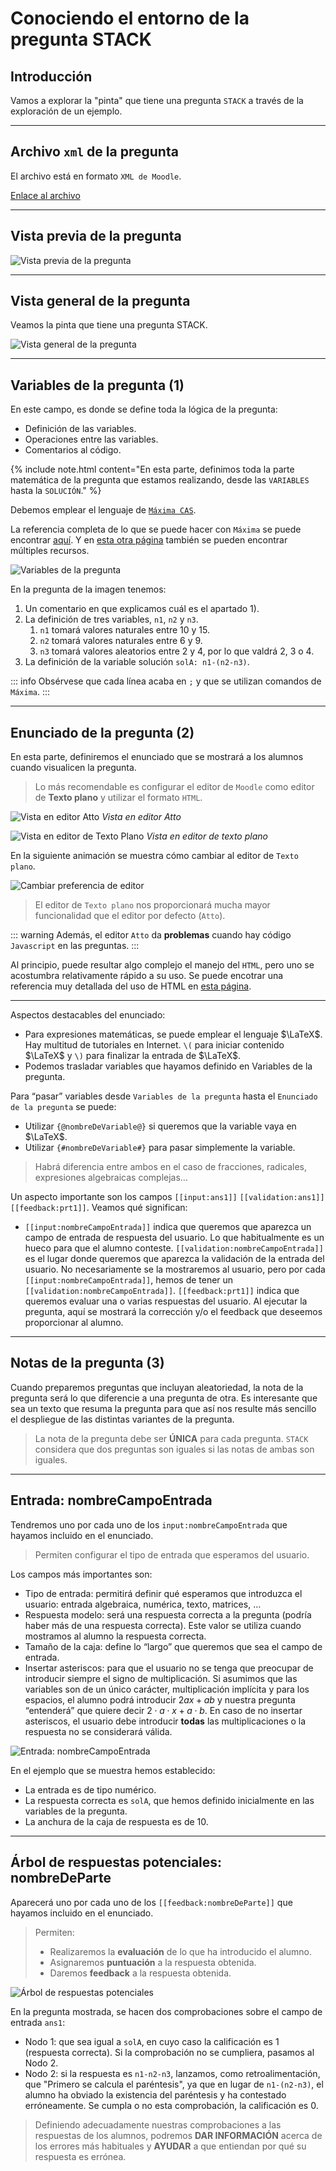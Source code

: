 

# Conociendo el entorno de la pregunta STACK

## Introducción

Vamos a explorar la "pinta" que tiene una pregunta `STACK` a través de la exploración de un ejemplo.

***

## Archivo `xml` de la pregunta

El archivo está en formato `XML de Moodle`.

[Enlace al archivo](images/OperacionesCombinadasNaturales.xml)

***

## Vista previa de la pregunta

![Vista previa de la pregunta](images/VistaPrevia.png)

***

## Vista general de la pregunta

Veamos la pinta que tiene una pregunta STACK.

![Vista general de la pregunta](images/AparienciaPregunta1.png)

***

## Variables de la pregunta (1)

En este campo, es donde se define toda la lógica de la pregunta:

+ Definición de las variables.
+ Operaciones entre las variables.
+ Comentarios al código.

{% include note.html content="En esta parte, definimos toda la parte matemática de la pregunta que estamos realizando, desde las `VARIABLES` hasta la `SOLUCIÓN`." %}
 
 </div>

Debemos emplear el lenguaje de [`Máxima CAS`](https://maxima.sourceforge.io/es/index.html).

La referencia completa de lo que se puede hacer con `Máxima` se puede encontrar [aquí](https://maxima.sourceforge.io/docs/manual/es/maxima_toc.html#SEC_Contents). Y en [esta otra página](https://maxima.sourceforge.io/es/documentation.html) también se pueden encontrar múltiples recursos.

![Variables de la pregunta](images/Variables.png)

En la pregunta de la imagen tenemos:
1. Un comentario en que explicamos cuál es el apartado 1).
2. La definición de tres variables, `n1`, `n2` y `n3`.
   1. `n1` tomará valores naturales entre 10 y 15.
   2. `n2` tomará valores naturales entre 6 y 9.
   3. `n3` tomará valores aleatorios entre 2 y 4, por lo que valdrá 2, 3 o 4.
3. La definición de la variable solución `solA: n1-(n2-n3)`.

::: info
Obsérvese que cada línea acaba en `;` y que se utilizan comandos de `Máxima`.
:::

***********************

## Enunciado de la pregunta (2)

En esta parte, definiremos el enunciado que se mostrará a los alumnos cuando visualicen la pregunta.

> Lo más recomendable es configurar el editor de `Moodle` como editor de **Texto plano** y utilizar el formato `HTML`.

![Vista en editor Atto](images/EditorAtto.png)
*Vista en editor Atto*

![Vista en editor de Texto Plano](images/EditorTextoPlano.png)
*Vista en editor de texto plano*

En la siguiente animación se muestra cómo cambiar al editor de `Texto plano`.

![Cambiar preferencia de editor](images/deAttoAPlano.gif)

> El editor de `Texto plano` nos proporcionará mucha mayor funcionalidad que el editor por defecto (`Atto`). 

::: warning
Además, el editor `Atto` da **problemas** cuando hay código `Javascript` en las preguntas.
:::

Al principio, puede resultar algo complejo el manejo del `HTML`, pero uno se acostumbra relativamente rápido a su uso. Se puede encotrar una referencia muy detallada del uso de HTML en [esta página](https://www.w3schools.com/html/).

*******

Aspectos destacables del enunciado:

+ Para expresiones matemáticas, se puede emplear el lenguaje $\LaTeX$. Hay multitud de tutoriales en Internet. `\(` para iniciar contenido $\LaTeX$ y `\)` para finalizar la entrada de $\LaTeX$.
+ Podemos trasladar variables que hayamos definido en Variables de la pregunta.

Para “pasar” variables desde `Variables de la pregunta` hasta el `Enunciado de la pregunta` se puede:
+ Utilizar `{@nombreDeVariable@}` si queremos que la variable vaya en $\LaTeX$.
+ Utilizar `{#nombreDeVariable#}` para pasar simplemente la variable.

> Habrá diferencia entre ambos en el caso de fracciones, radicales, expresiones algebraicas complejas…

Un aspecto importante son los campos `[[input:ans1]]` `[[validation:ans1]]` `[[feedback:prt1]]`. Veamos qué significan:
+ `[[input:nombreCampoEntrada]]` indica que queremos que aparezca un campo de entrada de respuesta del usuario. Lo que habitualmente es un hueco para que el alumno conteste.
`[[validation:nombreCampoEntrada]]` es el lugar donde queremos que aparezca la validación de la entrada del usuario. No necesariamente se la mostraremos al usuario, pero por cada `[[input:nombreCampoEntrada]]`, hemos de tener un `[[validation:nombreCampoEntrada]]`.
`[[feedback:prt1]]` indica que queremos evaluar una o varias respuestas del usuario. Al ejecutar la pregunta, aquí se mostrará la corrección y/o el feedback que deseemos proporcionar al alumno.

***

## Notas de la pregunta (3)

Cuando preparemos preguntas que incluyan aleatoriedad, la nota de la pregunta será lo que diferencie a una pregunta de otra. Es interesante que sea un texto que resuma la pregunta para que así nos resulte más sencillo el despliegue de las distintas variantes de la pregunta.

> La nota de la pregunta debe ser **ÚNICA** para cada pregunta. `STACK` considera que dos preguntas son iguales si las notas de ambas son iguales.

***

## Entrada: nombreCampoEntrada

Tendremos uno por cada uno de los `input:nombreCampoEntrada` que hayamos incluido en el enunciado.

> Permiten configurar el tipo de entrada que esperamos del usuario.

Los campos más importantes son:

+ Tipo de entrada: permitirá definir qué esperamos que introduzca el usuario: entrada algebraica, numérica, texto, matrices, …
+ Respuesta modelo: será una respuesta correcta a la pregunta (podría haber más de una respuesta correcta). Este valor se utiliza cuando mostramos al alumno la respuesta correcta.
+ Tamaño de la caja: define lo “largo” que queremos que sea el campo de entrada.
+ Insertar asteriscos: para que el usuario no se tenga que preocupar de introducir siempre el signo de multiplicación. Si asumimos que las variables son de un único carácter, multiplicación implícita y para los espacios, el alumno podrá introducir $2ax+ab$ y nuestra pregunta “entenderá” que quiere decir $2 \cdot a \cdot x+a \cdot b$. En caso de no insertar asteriscos, el usuario debe introducir **todas** las multiplicaciones o la respuesta no se considerará válida.

![Entrada: nombreCampoEntrada](images/EntradaNombreCampoEntrada.png)

En el ejemplo que se muestra hemos establecido:
+ La entrada es de tipo numérico.
+ La respuesta correcta es `solA`, que hemos definido inicialmente en las variables de la pregunta.
+ La anchura de la caja de respuesta es de 10.

***

## Árbol de respuestas potenciales: nombreDeParte

Aparecerá uno por cada uno de los `[[feedback:nombreDeParte]]` que hayamos incluido en el enunciado.

>Permiten:
>+ Realizaremos la **evaluación** de lo que ha introducido el alumno.
>+ Asignaremos **puntuación** a la respuesta obtenida.
>+ Daremos **feedback** a la respuesta obtenida.   

![Árbol de respuestas potenciales](images/ArbolRespuestasPotenciales.png)

En la pregunta mostrada, se hacen dos comprobaciones sobre el campo de entrada `ans1`:
+ Nodo 1: que sea igual a `solA`, en cuyo caso la calificación es 1 (respuesta correcta). Si la comprobación no se cumpliera, pasamos al Nodo 2.
+ Nodo 2: si la respuesta es `n1-n2-n3`, lanzamos, como retroalimentación, que "Primero se calcula el paréntesis", ya que en lugar de `n1-(n2-n3)`, el alumno ha obviado la existencia del paréntesis y ha contestado erróneamente. Se cumpla o no esta comprobación, la calificación es 0.

>Definiendo adecuadamente nuestras comprobaciones a las respuestas de los alumnos, podremos **DAR INFORMACIÓN** acerca de los errores más habituales y **AYUDAR** a que entiendan por qué su respuesta es errónea.

